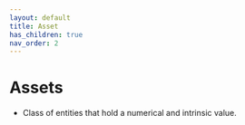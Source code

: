 ```yaml
---
layout: default
title: Asset
has_children: true
nav_order: 2
---
```


# Assets
- Class of entities that hold a numerical and intrinsic value.